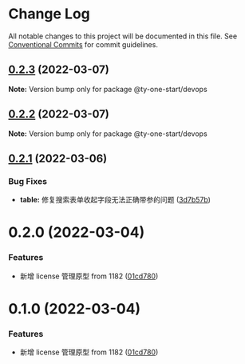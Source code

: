 # Change Log

All notable changes to this project will be documented in this file.
See [Conventional Commits](https://conventionalcommits.org) for commit guidelines.

## [0.2.3](https://10.1.2.7/visual-fe/swap-modules/compare/@ty-one-start/devops@0.2.1...@ty-one-start/devops@0.2.3) (2022-03-07)

**Note:** Version bump only for package @ty-one-start/devops





## [0.2.2](https://10.1.2.7/visual-fe/swap-modules/compare/@ty-one-start/devops@0.2.1...@ty-one-start/devops@0.2.2) (2022-03-07)

**Note:** Version bump only for package @ty-one-start/devops





## [0.2.1](https://10.1.2.7/visual-fe/swap-modules/compare/@ty-one-start/devops@0.2.0...@ty-one-start/devops@0.2.1) (2022-03-06)


### Bug Fixes

* **table:** 修复搜索表单收起字段无法正确带参的问题 ([3d7b57b](https://10.1.2.7/visual-fe/swap-modules/commits/3d7b57b0070b570b56d2dbc0a520a459c984b6a6))





# 0.2.0 (2022-03-04)


### Features

* 新增 license 管理原型 from 1182 ([01cd780](https://10.1.2.7/visual-fe/swap-modules/commits/01cd780064164b7c105360d06f7bbb158f36f543))





# 0.1.0 (2022-03-04)


### Features

* 新增 license 管理原型 from 1182 ([01cd780](https://10.1.2.7/visual-fe/swap-modules/commits/01cd780064164b7c105360d06f7bbb158f36f543))
